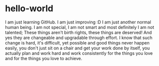 # hello-world
I am just learning GitHub. I am just improving :D
I am just another normal human being. I am not special, I am not smart and most definitely I am not talented; These things aren't birth rights, these things are deserved! And yes they are changeable and upgradable through effort. I know that such change is hard, it's difficult, yet possible and good things never happen easily, you don't just sit on a chair and get your work done by itself, you actually plan and work hard and work consistently for the things you love and for the things you love to achieve.
